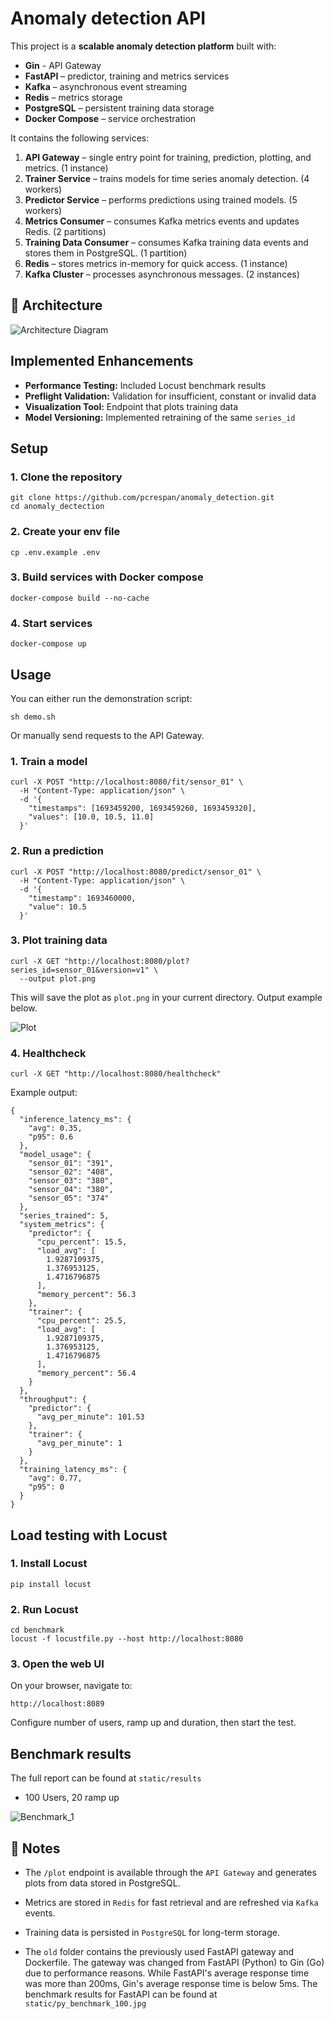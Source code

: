 # Anomaly detection API

This project is a **scalable anomaly detection platform** built with:

- **Gin** - API Gateway
- **FastAPI** – predictor, training and metrics services
- **Kafka** – asynchronous event streaming
- **Redis** – metrics storage
- **PostgreSQL** – persistent training data storage
- **Docker Compose** – service orchestration

It contains the following services:

1. **API Gateway** – single entry point for training, prediction, plotting, and metrics. (1 instance)
2. **Trainer Service** – trains models for time series anomaly detection. (4 workers)
3. **Predictor Service** – performs predictions using trained models. (5 workers)
4. **Metrics Consumer** – consumes Kafka metrics events and updates Redis. (2 partitions)
5. **Training Data Consumer** – consumes Kafka training data events and stores them in PostgreSQL. (1 partition)
6. **Redis** – stores metrics in-memory for quick access. (1 instance)
7. **Kafka Cluster** – processes asynchronous messages. (2 instances)

## 📌 Architecture

![Architecture Diagram](static/diagram.jpg)

## Implemented Enhancements
- **Performance Testing:** Included Locust benchmark results
- **Preflight Validation:** Validation for insufficient, constant or invalid data
- **Visualization Tool:** Endpoint that plots training data
- **Model Versioning:** Implemented retraining of the same `series_id`

## Setup

### 1. Clone the repository
```
git clone https://github.com/pcrespan/anomaly_detection.git
cd anomaly_dectection
```

### 2. Create your env file
```
cp .env.example .env
```

### 3. Build services with Docker compose
```
docker-compose build --no-cache
```

### 4. Start services
```
docker-compose up
```

## Usage
You can either run the demonstration script:
```
sh demo.sh
```
Or manually send requests to the API Gateway.

### 1. Train a model
```
curl -X POST "http://localhost:8080/fit/sensor_01" \
  -H "Content-Type: application/json" \
  -d '{
    "timestamps": [1693459200, 1693459260, 1693459320],
    "values": [10.0, 10.5, 11.0]
  }'
```
### 2. Run a prediction
```
curl -X POST "http://localhost:8080/predict/sensor_01" \
  -H "Content-Type: application/json" \
  -d '{
    "timestamp": 1693460000,
    "value": 10.5
  }'
```
### 3. Plot training data
```
curl -X GET "http://localhost:8080/plot?series_id=sensor_01&version=v1" \
  --output plot.png
```
This will save the plot as `plot.png` in your current directory. Output example below.

![Plot](static/img.png)

### 4. Healthcheck
```
curl -X GET "http://localhost:8080/healthcheck"
```
Example output:
```
{
  "inference_latency_ms": {
    "avg": 0.35,
    "p95": 0.6
  },
  "model_usage": {
    "sensor_01": "391",
    "sensor_02": "408",
    "sensor_03": "380",
    "sensor_04": "380",
    "sensor_05": "374"
  },
  "series_trained": 5,
  "system_metrics": {
    "predictor": {
      "cpu_percent": 15.5,
      "load_avg": [
        1.9287109375,
        1.376953125,
        1.4716796875
      ],
      "memory_percent": 56.3
    },
    "trainer": {
      "cpu_percent": 25.5,
      "load_avg": [
        1.9287109375,
        1.376953125,
        1.4716796875
      ],
      "memory_percent": 56.4
    }
  },
  "throughput": {
    "predictor": {
      "avg_per_minute": 101.53
    },
    "trainer": {
      "avg_per_minute": 1
    }
  },
  "training_latency_ms": {
    "avg": 0.77,
    "p95": 0
  }
}
```
## Load testing with Locust

### 1. Install Locust
```
pip install locust
```

### 2. Run Locust
```
cd benchmark
locust -f locustfile.py --host http://localhost:8080
```

### 3. Open the web UI
On your browser, navigate to:
```
http://localhost:8089
```
Configure number of users, ramp up and duration, then start the test.

## Benchmark results
The full report can be found at `static/results`
- 100 Users, 20 ramp up

![Benchmark_1](static/go_benchmark_100.jpg)

## 🧩 Notes
- The `/plot` endpoint is available through the `API Gateway` and generates plots from data stored in PostgreSQL.

- Metrics are stored in `Redis` for fast retrieval and are refreshed via `Kafka` events.

- Training data is persisted in `PostgreSQL` for long-term storage.

- The `old` folder contains the previously used FastAPI gateway and Dockerfile. The gateway was changed from FastAPI (Python) to Gin (Go) due to performance reasons. While FastAPI's average response time was more than 200ms, Gin's average response time is below 5ms. The benchmark results for FastAPI can be found at `static/py_benchmark_100.jpg`